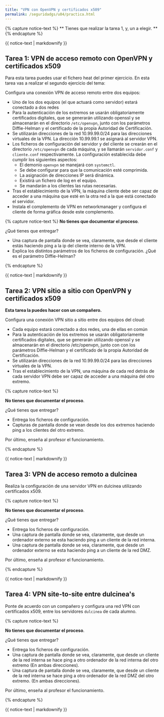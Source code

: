 ```yaml
---
title: "VPN con OpenVPN y certificados x509"
permalink: /seguridadgs/u04/practica.html
---
```

{% capture notice-text %}
** Tienes que realizar la tarea 1, y, un a elegir. **
{% endcapture %}<div class="warning--info">{{ notice-text | markdownify }}</div>

## Tarea 1: VPN de acceso remoto con OpenVPN y certificados x509 

Para esta tarea puedes usar el fichero heat del primer ejercicio. En esta tarea vas a realizar el segundo ejercicio del tema:

Configura una conexión VPN de acceso remoto entre dos equipos: 

* Uno de los dos equipos (el que actuará como servidor) estará conectado a dos redes 
* Para la autenticación de los extremos se usarán obligatoriamente certificados digitales, que se generarán utilizando openssl y se almacenarán en el directorio `/etc/openvpn`, junto con  los parámetros Diffie-Helman y el certificado de la propia Autoridad de Certificación. 
* Se utilizarán direcciones de la red 10.99.99.0/24 para las direcciones virtuales de la VPN. La dirección 10.99.99.1 se asignará al servidor VPN. 
* Los ficheros de configuración del servidor y del cliente se crearán en el directorio `/etc/openvpn` de cada máquina, y se llamarán `servidor.conf` y `cliente.conf` respectivamente. La configuración establecida debe cumplir los siguientes aspectos:
    * El demonio `openvpn` se manejará con `systemctl`.
    * Se debe configurar para que la comunicación esté comprimida. 
    * La asignación de direcciones IP será dinámica.
    * Existirá un fichero de log en el equipo.
    * Se mandarán a los clientes las rutas necesarias.
* Tras el establecimiento de la VPN, la máquina cliente debe ser capaz de acceder a una máquina que esté en la otra red a la que está conectado el servidor. 
* Instala el complemento de VPN en networkmanager y configura el cliente de forma gráfica desde este complemento.

{% capture notice-text %}
**No tienes que documentar el proceso**. 

¿Qué tienes que entregar?

* Una captura de pantalla donde se vea, claramente, que desde el cliente estás haciendo ping a la ip del cliente interno de la VPN.
* Explica los distintos parámetros de los ficheros de configuración. ¿Qué es el parámetro Diffie-Helman?

{% endcapture %}<div class="notice--info">{{ notice-text | markdownify }}</div>

## Tarea 2: VPN sitio a sitio con OpenVPN y certificados x509 

**Esta tarea la puedes hacer con un compañero.**

Configura una conexión VPN sitio a sitio entre dos equipos del cloud: 

* Cada equipo estará conectado a dos redes, una de ellas en común 
* Para la autenticación de los extremos se usarán obligatoriamente certificados digitales, que se generarán utilizando openssl y se almacenarán en el directorio /etc/openvpn, junto con con los parámetros Diffie-Helman y el certificado de la propia Autoridad de Certificación. 
* Se utilizarán direcciones de la red 10.99.99.0/24 para las direcciones virtuales de la VPN. 
* Tras el establecimiento de la VPN, una máquina de cada red detrás de cada servidor VPN debe ser capaz de acceder a una máquina del otro extremo. 

{% capture notice-text %}

**No tienes que documentar el proceso**. 

¿Qué tienes que entregar?

* Entrega los ficheros de configuración.
* Capturas de pantalla donde se vean desde los dos extremos haciendo ping a los clientes del otro extremo.

Por último, enseña al profesor el funcionamiento.

{% endcapture %}<div class="notice--info">{{ notice-text | markdownify }}</div>

## Tarea 3: VPN de acceso remoto a dulcinea

Realiza la configuración de una servidor VPN en dulcinea utilizando certificados x509. 

{% capture notice-text %}

**No tienes que documentar el proceso**. 

¿Qué tienes que entregar?

* Entrega los ficheros de configuración.
* Una captura de pantalla donde se vea, claramente, que desde un ordenador externo se esta haciendo ping a un cliente de la red interna.
* Una captura de pantalla donde se vea, claramente, que desde un ordenador externo se esta haciendo ping a un cliente de la red DMZ.

Por último, enseña al profesor el funcionamiento.

{% endcapture %}<div class="notice--info">{{ notice-text | markdownify }}</div>

## Tarea 4: VPN site-to-site entre dulcinea's

Ponte de acuerdo con un compañero y configura una red VPN con certificados x509, entre los servidores `dulcinea` de cada alumno.

{% capture notice-text %}

**No tienes que documentar el proceso**. 

¿Qué tienes que entregar?

* Entrega los ficheros de configuración.
* Una captura de pantalla donde se vea, claramente, que desde un cliente de la red interna se hace ping a otro ordenador de la red interna del otro extremo (En ambas direcciones).
* Una captura de pantalla donde se vea, claramente, que desde un cliente de la red interna se hace ping a otro ordenador de la red DMZ del otro extremo. (En ambas direcciones).

Por último, enseña al profesor el funcionamiento.

{% endcapture %}<div class="notice--info">{{ notice-text | markdownify }}</div>

